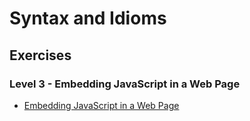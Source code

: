 # Syntax and Idioms

## Exercises

### Level 3 - Embedding JavaScript in a Web Page

* [Embedding JavaScript in a Web Page](embedding_js)
